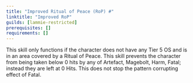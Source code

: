 ```yaml
---
title: "Improved Ritual of Peace (RoP) #"
linktitle: "Improved RoP"
guilds: [lammie-restricted]
prerequisites: []
requirements: []
---
```

This skill only functions if the character does not have any Tier 5 OS and is in an area covered by a Ritual of Peace. This skill prevents the character from being taken below 0 hits by any of Artefact, Magebolt, Harm, Fatal; instead they are left at 0 Hits. This does not stop the pattern corrupting effect of Fatal.